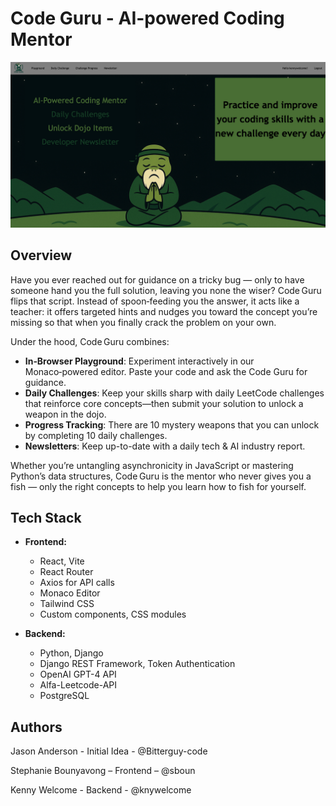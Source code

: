 # Code Guru - AI-powered Coding Mentor

![Screenshot of home page](./images/homeScreenshot.png)

## Overview

Have you ever reached out for guidance on a tricky bug — only to have someone hand you the full solution, leaving you none the wiser? Code Guru flips that script. Instead of spoon‑feeding you the answer, it acts like a teacher: it offers targeted hints and nudges you toward the concept you’re missing so that when you finally crack the problem on your own.

Under the hood, Code Guru combines:

- **In‑Browser Playground**: Experiment interactively in our Monaco‑powered editor. Paste your code and ask the Code Guru for guidance.
- **Daily Challenges**: Keep your skills sharp with daily LeetCode challenges that reinforce core concepts—then submit your solution to unlock a weapon in the dojo.
- **Progress Tracking**: There are 10 mystery weapons that you can unlock by completing 10 daily challenges.
- **Newsletters**: Keep up-to-date with a daily tech & AI industry report.

Whether you’re untangling asynchronicity in JavaScript or mastering Python’s data structures, Code Guru is the mentor who never gives you a fish — only the right concepts to help you learn how to fish for yourself.

## Tech Stack

- **Frontend:**

  - React, Vite
  - React Router
  - Axios for API calls
  - Monaco Editor
  - Tailwind CSS
  - Custom components, CSS modules

- **Backend:**
  - Python, Django
  - Django REST Framework, Token Authentication
  - OpenAI GPT-4 API
  - Alfa-Leetcode-API
  - PostgreSQL

## Authors

Jason Anderson - Initial Idea - @Bitterguy-code

Stephanie Bounyavong – Frontend – @sboun

Kenny Welcome - Backend - @knywelcome
